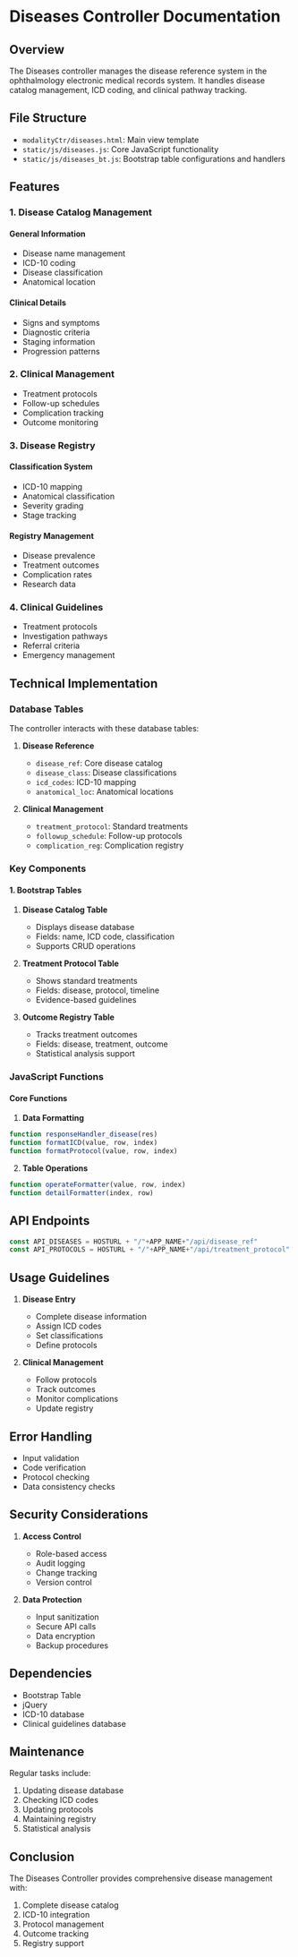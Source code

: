 # Diseases Controller Documentation

## Overview

The Diseases controller manages the disease reference system in the ophthalmology electronic medical records system. It handles disease catalog management, ICD coding, and clinical pathway tracking.

## File Structure

- `modalityCtr/diseases.html`: Main view template
- `static/js/diseases.js`: Core JavaScript functionality
- `static/js/diseases_bt.js`: Bootstrap table configurations and handlers

## Features

### 1. Disease Catalog Management

#### General Information

- Disease name management
- ICD-10 coding
- Disease classification
- Anatomical location

#### Clinical Details

- Signs and symptoms
- Diagnostic criteria
- Staging information
- Progression patterns

### 2. Clinical Management

- Treatment protocols
- Follow-up schedules
- Complication tracking
- Outcome monitoring

### 3. Disease Registry

#### Classification System

- ICD-10 mapping
- Anatomical classification
- Severity grading
- Stage tracking

#### Registry Management

- Disease prevalence
- Treatment outcomes
- Complication rates
- Research data

### 4. Clinical Guidelines

- Treatment protocols
- Investigation pathways
- Referral criteria
- Emergency management

## Technical Implementation

### Database Tables

The controller interacts with these database tables:

1. **Disease Reference**
   - `disease_ref`: Core disease catalog
   - `disease_class`: Disease classifications
   - `icd_codes`: ICD-10 mapping
   - `anatomical_loc`: Anatomical locations

2. **Clinical Management**
   - `treatment_protocol`: Standard treatments
   - `followup_schedule`: Follow-up protocols
   - `complication_reg`: Complication registry

### Key Components

#### 1. Bootstrap Tables

1. **Disease Catalog Table**
   - Displays disease database
   - Fields: name, ICD code, classification
   - Supports CRUD operations

2. **Treatment Protocol Table**
   - Shows standard treatments
   - Fields: disease, protocol, timeline
   - Evidence-based guidelines

3. **Outcome Registry Table**
   - Tracks treatment outcomes
   - Fields: disease, treatment, outcome
   - Statistical analysis support

### JavaScript Functions

#### Core Functions

1. **Data Formatting**

```javascript
function responseHandler_disease(res)
function formatICD(value, row, index)
function formatProtocol(value, row, index)
```

2. **Table Operations**

```javascript
function operateFormatter(value, row, index)
function detailFormatter(index, row)
```

## API Endpoints

```javascript
const API_DISEASES = HOSTURL + "/"+APP_NAME+"/api/disease_ref"
const API_PROTOCOLS = HOSTURL + "/"+APP_NAME+"/api/treatment_protocol"
```

## Usage Guidelines

1. **Disease Entry**
   - Complete disease information
   - Assign ICD codes
   - Set classifications
   - Define protocols

2. **Clinical Management**
   - Follow protocols
   - Track outcomes
   - Monitor complications
   - Update registry

## Error Handling

- Input validation
- Code verification
- Protocol checking
- Data consistency checks

## Security Considerations

1. **Access Control**
   - Role-based access
   - Audit logging
   - Change tracking
   - Version control

2. **Data Protection**
   - Input sanitization
   - Secure API calls
   - Data encryption
   - Backup procedures

## Dependencies

- Bootstrap Table
- jQuery
- ICD-10 database
- Clinical guidelines database

## Maintenance

Regular tasks include:

1. Updating disease database
2. Checking ICD codes
3. Updating protocols
4. Maintaining registry
5. Statistical analysis

## Conclusion

The Diseases Controller provides comprehensive disease management with:

1. Complete disease catalog
2. ICD-10 integration
3. Protocol management
4. Outcome tracking
5. Registry support
